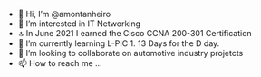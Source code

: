 - 👋 Hi, I’m @amontanheiro
- 👀 I’m interested in IT Networking
- 🔝 In June 2021 I earned the Cisco CCNA 200-301 Certification
- 🌱 I’m currently learning L-PIC 1. 13 Days for the D day.
- 💞️ I’m looking to collaborate on automotive industry projetcts
- 📫 How to reach me ...

<!---
amontanheiro/amontanheiro is a ✨ special ✨ repository because its `README.md` (this file) appears on your GitHub profile.
You can click the Preview link to take a look at your changes.
--->

